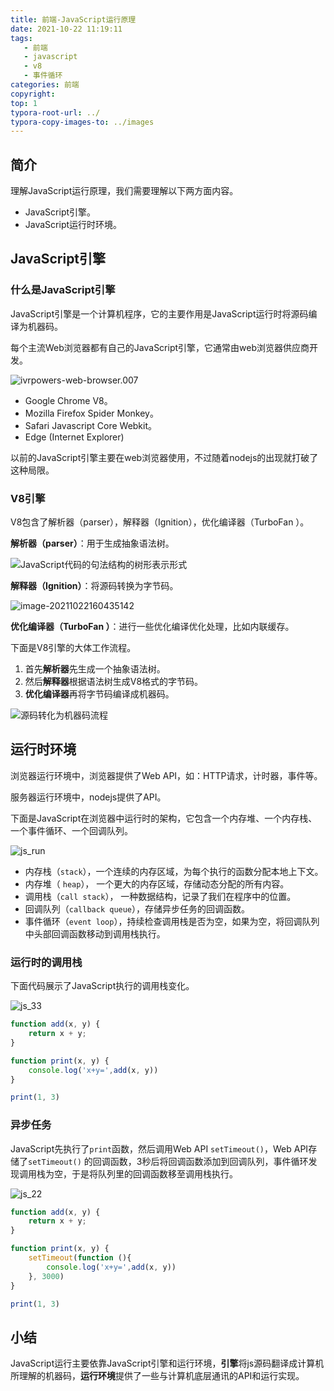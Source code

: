 ```yaml
---
title: 前端-JavaScript运行原理
date: 2021-10-22 11:19:11
tags: 
   - 前端
   - javascript
   - v8
   - 事件循环
categories: 前端
copyright:
top: 1
typora-root-url: ../
typora-copy-images-to: ../images
---
```


## 简介

理解JavaScript运行原理，我们需要理解以下两方面内容。

- JavaScript引擎。
- JavaScript运行时环境。



## JavaScript引擎

### 什么是JavaScript引擎

JavaScript引擎是一个计算机程序，它的主要作用是JavaScript运行时将源码编译为机器码。

每个主流Web浏览器都有自己的JavaScript引擎，它通常由web浏览器供应商开发。

![ivrpowers-web-browser.007](/images/ivrpowers-web-browser.007.jpeg)

- Google Chrome V8。
- Mozilla Firefox Spider Monkey。
- Safari Javascript Core Webkit。
- Edge (Internet Explorer)

以前的JavaScript引擎主要在web浏览器使用，不过随着nodejs的出现就打破了这种局限。



### V8引擎

 V8包含了解析器（parser），解释器（Ignition），优化编译器（TurboFan ）。

**解析器（parser）**：用于生成抽象语法树。







![JavaScript代码的句法结构的树形表示形式](/images/js_tree.jpeg)



**解释器（Ignition）**：将源码转换为字节码。

![image-20211022160435142](/images/image-20211022160435142.png)

**优化编译器（TurboFan ）**：进行一些优化编译优化处理，比如内联缓存。

 下面是V8引擎的大体工作流程。

1. 首先**解析器**先生成一个抽象语法树。
2. 然后**解释器**根据语法树生成V8格式的字节码。
3. **优化编译器**再将字节码编译成机器码。

![源码转化为机器码流程](/images/v8.jpeg)

## 运行时环境

浏览器运行环境中，浏览器提供了Web API，如：HTTP请求，计时器，事件等。

服务器运行环境中，nodejs提供了API。

下面是JavaScript在浏览器中运行时的架构，它包含一个内存堆、一个内存栈、一个事件循环、一个回调队列。

![js_run](/images/js_run.png)

- 内存栈（`stack`），一个连续的内存区域，为每个执行的函数分配本地上下文。
- 内存堆（ `heap`）， 一个更大的内存区域，存储动态分配的所有内容。
- 调用栈（`call stack`）， 一种数据结构，记录了我们在程序中的位置。
- 回调队列（`callback queue`），存储异步任务的回调函数。
- 事件循环（`event loop`），持续检查调用栈是否为空，如果为空，将回调队列中头部回调函数移动到调用栈执行。

### 运行时的调用栈

下面代码展示了JavaScript执行的调用栈变化。

![js_33](/images/js_33.gif)

```javascript
function add(x, y) {
    return x + y;
}

function print(x, y) {
    console.log('x+y=',add(x, y))
}

print(1, 3)
```



### 异步任务

JavaScript先执行了`print`函数，然后调用Web API `setTimeout()`，Web API存储了`setTimeout()` 的回调函数，3秒后将回调函数添加到回调队列，事件循环发现调用栈为空，于是将队列里的回调函数移至调用栈执行。

![js_22](/images/js_22.gif)

```javascript
function add(x, y) {
    return x + y;
}

function print(x, y) {
    setTimeout(function (){
        console.log('x+y=',add(x, y))
    }, 3000)
}

print(1, 3)

```



## 小结

JavaScript运行主要依靠JavaScript引擎和运行环境，**引擎**将js源码翻译成计算机所理解的机器码，**运行环境**提供了一些与计算机底层通讯的API和运行实现。
